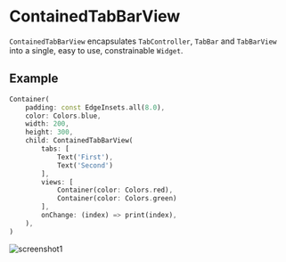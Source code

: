 # ContainedTabBarView

`ContainedTabBarView` encapsulates `TabController`, `TabBar` and `TabBarView` into a single, easy to use, constrainable `Widget`.

## Example

```dart
Container(
    padding: const EdgeInsets.all(8.0),
    color: Colors.blue,
    width: 200,
    height: 300,
    child: ContainedTabBarView(
        tabs: [
            Text('First'),
            Text('Second')
        ],
        views: [
            Container(color: Colors.red),
            Container(color: Colors.green)
        ],
        onChange: (index) => print(index),
    ),
)
```

![screenshot1](https://raw.githubusercontent.com/slovnicki/contained_tab_bar_view/master/docs/assets/1.png)






